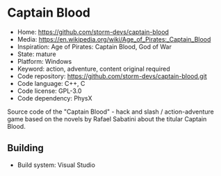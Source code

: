 # Captain Blood

- Home: https://github.com/storm-devs/captain-blood
- Media: https://en.wikipedia.org/wiki/Age_of_Pirates:_Captain_Blood
- Inspiration: Age of Pirates: Captain Blood, God of War
- State: mature
- Platform: Windows
- Keyword: action, adventure, content original required
- Code repository: https://github.com/storm-devs/captain-blood.git
- Code language: C++, C
- Code license: GPL-3.0
- Code dependency: PhysX

Source code of the "Captain Blood" - hack and slash / action-adventure game based on the novels by Rafael Sabatini about the titular Captain Blood.

## Building

- Build system: Visual Studio

